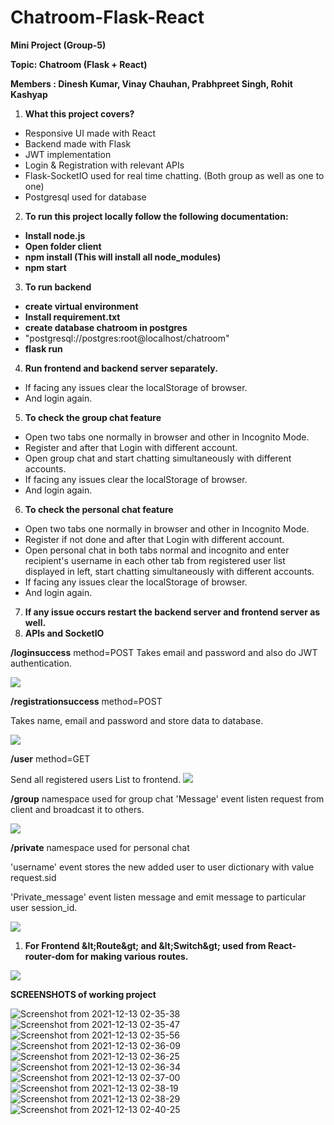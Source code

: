 # Chatroom-Flask-React
**Mini Project (Group-5)**

**Topic: Chatroom (Flask + React)**

**Members : Dinesh Kumar, Vinay Chauhan, Prabhpreet Singh, Rohit Kashyap**

1. **What this project covers?**

- Responsive UI made with React
- Backend made with Flask
- JWT implementation
- Login &amp; Registration with relevant APIs
- Flask-SocketIO used for real time chatting. (Both group as well as one to one)
- Postgresql used for database

2. **To run this project locally follow the following documentation:**

- **Install node.js**
- **Open folder client**
- **npm install (This will install all node\_modules)**
- **npm start**

3. **To run backend**

- **create virtual environment**
- **Install requirement.txt**
- **create database chatroom in postgres**
- &quot;postgresql://postgres:root@localhost/chatroom&quot;
- **flask run**

4. **Run frontend and backend server separately.**

- If facing any issues clear the localStorage of browser.
- And login again.

5. **To check the group chat feature**

- Open two tabs one normally in browser and other in Incognito Mode.
- Register and after that Login with different account.
- Open group chat and start chatting simultaneously with different accounts.
- If facing any issues clear the localStorage of browser.
- And login again.

6. **To check the personal chat feature**

- Open two tabs one normally in browser and other in Incognito Mode.
- Register if not done and after that Login with different account.
- Open personal chat in both tabs normal and incognito and enter recipient&#39;s username in each other tab from registered user list displayed in left, start chatting simultaneously with different accounts.
- If facing any issues clear the localStorage of browser.
- And login again.

7. **If any issue occurs restart the backend server and frontend server as well.**
8. **APIs and SocketIO**

**/loginsuccess** method=POST
 Takes email and password and also do JWT authentication.

![](RackMultipart20211212-4-15q44om_html_8648364dea4df585.png)

**/registrationsuccess** method=POST

Takes name, email and password and store data to database.

![](RackMultipart20211212-4-15q44om_html_7fa55dbe782995cb.png)

**/user** method=GET

Send all registered users List to frontend.
 ![](RackMultipart20211212-4-15q44om_html_d8e8ede4c62fd046.png)

**/group** namespace used for group chat
 &#39;Message&#39; event listen request from client and broadcast it to others.

![](RackMultipart20211212-4-15q44om_html_9cd11eb5d3575add.png)

**/private** namespace used for personal chat

&#39;username&#39; event stores the new added user to user dictionary with value request.sid

&#39;Private\_message&#39; event listen message and emit message to particular user session\_id.

![](RackMultipart20211212-4-15q44om_html_c59c79551450cef3.png)

1. **For Frontend \&lt;Route\&gt; and \&lt;Switch\&gt; used from React-router-dom for making various routes.**

![](RackMultipart20211212-4-15q44om_html_5733b067d0fe2cf5.png)

**SCREENSHOTS of working project**

![Screenshot from 2021-12-13 02-35-38](https://user-images.githubusercontent.com/55187704/145733764-2414e5ee-36d2-402b-91f0-0bf34b9a11d8.png)
![Screenshot from 2021-12-13 02-35-47](https://user-images.githubusercontent.com/55187704/145733765-e460427e-64cf-442f-8f95-d29348b9f6c3.png)
![Screenshot from 2021-12-13 02-35-56](https://user-images.githubusercontent.com/55187704/145733766-c15d9558-7b46-4c38-ba41-d6308f6f65d4.png)
![Screenshot from 2021-12-13 02-36-09](https://user-images.githubusercontent.com/55187704/145733768-3899f8b6-7590-421a-ae3d-ee4e8f1326aa.png)
![Screenshot from 2021-12-13 02-36-25](https://user-images.githubusercontent.com/55187704/145733769-7a97db91-3aed-4441-8c85-406dc92e740f.png)
![Screenshot from 2021-12-13 02-36-34](https://user-images.githubusercontent.com/55187704/145733771-acbf3488-fcaa-4cdd-90c5-a35f49a1d337.png)
![Screenshot from 2021-12-13 02-37-00](https://user-images.githubusercontent.com/55187704/145733773-a9579522-a0bc-4f16-9619-d8bfb4bdfa2c.png)
![Screenshot from 2021-12-13 02-38-19](https://user-images.githubusercontent.com/55187704/145733777-31e3479e-8f7f-442f-9e26-d7daf784dbb5.png)
![Screenshot from 2021-12-13 02-38-29](https://user-images.githubusercontent.com/55187704/145733780-421494c6-6358-43b6-a121-778c66743d3f.png)
![Screenshot from 2021-12-13 02-40-25](https://user-images.githubusercontent.com/55187704/145733783-ea23cbf5-49e6-43c0-a198-3cd6137c1ffe.png)
